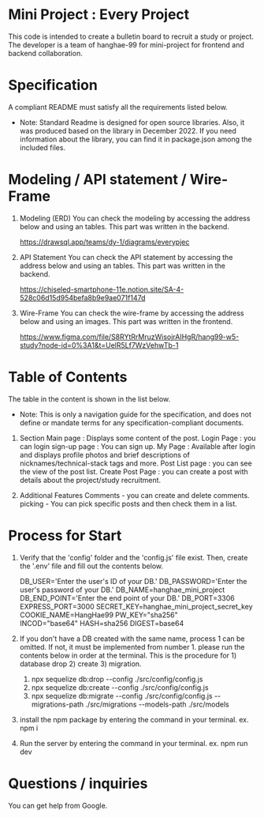 # Mini Project : Every Project

This code is intended to create a bulletin board to recruit a study or project.
The developer is a team of hanghae-99 for mini-project for frontend and backend collaboration.

# Specification

A compliant README must satisfy all the requirements listed below.

- Note: Standard Readme is designed for open source libraries.
  Also, it was produced based on the library in December 2022.
  If you need information about the library, you can find it in package.json among the included files.

# Modeling / API statement / Wire-Frame

1. Modeling (ERD)
   You can check the modeling by accessing the address below and using an tables. This part was written in the backend.

   https://drawsql.app/teams/dy-1/diagrams/everypjec

2. API Statement
   You can check the API statement by accessing the address below and using an tables. This part was written in the backend.

   https://chiseled-smartphone-11e.notion.site/SA-4-528c06d15d954befa8b9e9ae071f147d

3. Wire-Frame
   You can check the wire-frame by accessing the address below and using an images. This part was written in the frontend.

   https://www.figma.com/file/S8RYtRrMruzWisojrAIHgR/hang99-w5-study?node-id=0%3A1&t=UelR5Lf7WzVehwTb-1

# Table of Contents

The table in the content is shown in the list below.

- Note: This is only a navigation guide for the specification,
  and does not define or mandate terms for any specification-compliant documents.

1. Section
   Main page : Displays some content of the post.
   Login Page : you can login
   sign-up page : You can sign up.
   My Page : Available after login and displays profile photos and brief descriptions of nicknames/technical-stack tags and more.
   Post List page : you can see the view of the post list.
   Create Post Page : you can create a post with details about the project/study recruitment.

2. Additional Features
   Comments - you can create and delete comments.
   picking - You can pick specific posts and then check them in a list.

# Process for Start

1.  Verify that the 'config' folder and the 'config.js' file exist.
    Then, create the '.env' file and fill out the contents below.

    DB_USER='Enter the user's ID of your DB.'
    DB_PASSWORD='Enter the user's password of your DB.'
    DB_NAME=hanghae_mini_project
    DB_END_POINT='Enter the end point of your DB.'
    DB_PORT=3306
    EXPRESS_PORT=3000
    SECRET_KEY=hanghae_mini_project_secret_key
    COOKIE_NAME=HangHae99
    PW_KEY="sha256"  
    INCOD="base64"
    HASH=sha256
    DIGEST=base64

2.  If you don't have a DB created with the same name,
    process 1 can be omitted. If not, it must be implemented from number 1.
    please run the contents below in order at the terminal.
    This is the procedure for 1) database drop 2) create 3) migration.

    1. npx sequelize db:drop --config ./src/config/config.js
    2. npx sequelize db:create --config ./src/config/config.js
    3. npx sequelize db:migrate --config ./src/config/config.js --migrations-path ./src/migrations --models-path ./src/models

3.  install the npm package by entering the command in your terminal.
    ex. npm i

4.  Run the server by entering the command in your terminal.
    ex. npm run dev

# Questions / inquiries

You can get help from Google.
